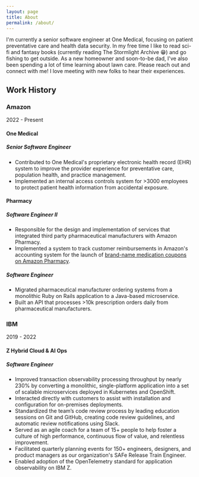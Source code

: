 ```yaml
---
layout: page
title: About
permalink: /about/
---
```


I'm currently a senior software engineer at One Medical, focusing on patient preventative care and health data security. In my free time I like to read sci-fi and fantasy books (currently reading The Stormlight Archive 😁) and go fishing to get outside. As a new homeowner and soon-to-be dad, I've also been spending a lot of time learning about lawn care. Please reach out and connect with me! I love meeting with new folks to hear their experiences.

## Work History

### Amazon

2022 - Present

#### One Medical

##### Senior Software Engineer

- Contributed to One Medical's proprietary electronic health record (EHR) system to improve the provider experience for preventative care, population health, and practice management.
- Implemented an internal access controls system for >3000 employees to protect patient health information from accidental exposure.

#### Pharmacy

##### Software Engineer II

- Responsible for the design and implementation of services that integrated third party pharmaceutical manufacturers with Amazon Pharmacy.
- Implemented a system to track customer reimbursements in Amazon's accounting system for the launch of [brand-name medication coupons on Amazon Pharmacy](https://pharmacy.amazon.com/coupons).

##### Software Engineer

- Migrated pharmaceutical manufacturer ordering systems from a monolithic Ruby on Rails application to a Java-based microservice.
- Built an API that processes >10k prescription orders daily from pharmaceutical manufacturers.

### IBM

2019 - 2022

#### Z Hybrid Cloud & AI Ops

##### Software Engineer

- Improved transaction observability processing throughput by nearly 230% by converting a monolithic, single-platform application into a set of scalable microservices deployed in Kubernetes and OpenShift.
- Interacted directly with customers to assist with installation and configuration for on-premises deployments.
- Standardized the team’s code review process by leading education sessions on Git and GitHub, creating code review guidelines, and automatic review notifications using Slack.
- Served as an agile coach for a team of 15+ people to help foster a culture of high performance, continuous flow of value, and relentless improvement.
- Facilitated quarterly planning events for 150+ engineers, designers, and product managers as our organization's SAFe Release Train Engineer.
- Enabled adoption of the OpenTelemetry standard for application observability on IBM Z.
